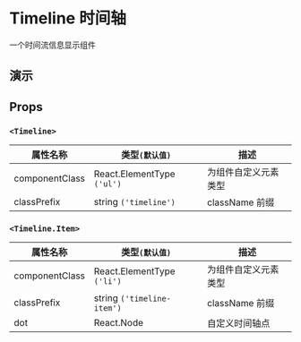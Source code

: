 # Timeline 时间轴 [<i class="icon icon-edit2" ></i>](https://github.com/rsuite/rsuite.github.io/blob/master/src/components/timeline/index.md)

一个时间流信息显示组件

## 演示

<!--{demo}-->

## Props

### `<Timeline>`

| 属性名称       | 类型`(默认值)`             | 描述                                     |
| -------------- | -------------------------- | ---------------------------------------- |
| componentClass | React.ElementType `('ul')` | 为组件自定义元素类型 |
| classPrefix    | string `('timeline')`      | className 前缀                           |

### `<Timeline.Item>`

| 属性名称       | 类型`(默认值)`             | 描述                                     |
| -------------- | -------------------------- | ---------------------------------------- |
| componentClass | React.ElementType `('li')` | 为组件自定义元素类型 |
| classPrefix    | string `('timeline-item')` | className 前缀                           |
| dot            | React.Node                 | 自定义时间轴点                           |
